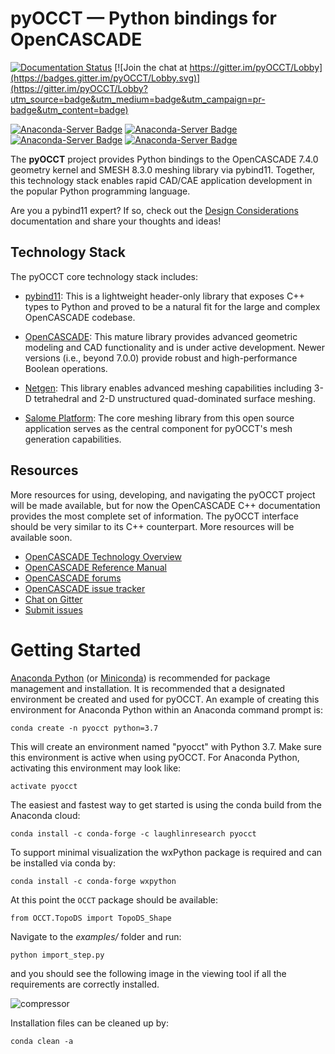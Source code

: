 # pyOCCT — Python bindings for OpenCASCADE

[![Documentation Status](https://readthedocs.org/projects/pyocct/badge/?version=latest)](http://pyocct.readthedocs.io/en/latest/?badge=latest)
[![Join the chat at https://gitter.im/pyOCCT/Lobby](https://badges.gitter.im/pyOCCT/Lobby.svg)](https://gitter.im/pyOCCT/Lobby?utm_source=badge&utm_medium=badge&utm_campaign=pr-badge&utm_content=badge)

[![Anaconda-Server Badge](https://anaconda.org/trelau/pyocct/badges/installer/conda.svg)](https://conda.anaconda.org/trelau/pyocct)
[![Anaconda-Server Badge](https://anaconda.org/trelau/pyocct/badges/platforms.svg)](https://anaconda.org/trelau/pyocct)
[![Anaconda-Server Badge](https://anaconda.org/trelau/pyocct/badges/downloads.svg)](https://anaconda.org/trelau/pyocct)
[![Anaconda-Server Badge](https://anaconda.org/trelau/pyocct/badges/latest_release_date.svg)](https://anaconda.org/trelau/pyocct)

The **pyOCCT** project provides Python bindings to the OpenCASCADE 7.4.0
geometry kernel and SMESH 8.3.0 meshing library via pybind11. Together, this
technology stack enables rapid CAD/CAE application development in the popular
Python programming language.

Are you a pybind11 expert? If so, check out the
[Design Considerations](http://pyocct.readthedocs.io/en/latest/dev.html#design-considerations)
documentation and share your thoughts and ideas!

## Technology Stack
The pyOCCT core technology stack includes:

* [pybind11](https://github.com/pybind/pybind11): This is a lightweight
  header-only library that exposes C++ types to Python and proved to be a
  natural fit for the large and complex OpenCASCADE codebase.

* [OpenCASCADE](https://www.opencascade.com): This mature library provides
  advanced geometric modeling and CAD functionality and is under active
  development. Newer versions (i.e., beyond 7.0.0) provide robust and
  high-performance Boolean operations.

* [Netgen](https://sourceforge.net/projects/netgen-mesher): This library
  enables advanced meshing capabilities including 3-D tetrahedral and 2-D
  unstructured quad-dominated surface meshing.

* [Salome Platform](http://www.salome-platform.org): The core meshing library
  from this open source application serves as the central component for
  pyOCCT's mesh generation capabilities.

## Resources
More resources for using, developing, and navigating the pyOCCT project will be
made available, but for now the OpenCASCADE C++ documentation provides the most
complete set of information. The pyOCCT interface should be very similar to its
C++ counterpart. More resources will be available soon.

* [OpenCASCADE Technology Overview](https://www.opencascade.com/doc/occt-7.4.0/overview/html/index.html)
* [OpenCASCADE Reference Manual](https://www.opencascade.com/doc/occt-7.4.0/refman/html/index.html)
* [OpenCASCADE forums](https://www.opencascade.com/forums)
* [OpenCASCADE issue tracker](https://tracker.dev.opencascade.org/)
* [Chat on Gitter](https://gitter.im/pyOCCT/Lobby)
* [Submit issues](https://github.com/LaughlinResearch/pyOCCT/issues)

# Getting Started
[Anaconda Python](https://www.anaconda.com/) (or [Miniconda](https://conda.io/miniconda.html))
is recommended for package management and installation. It is recommended that
a designated environment be created and used for pyOCCT. An example of
creating this environment for Anaconda Python within an Anaconda command prompt
is:

    conda create -n pyocct python=3.7

This will create an environment named "pyocct" with Python 3.7. Make sure this
environment is active when using pyOCCT. For Anaconda Python, activating this
environment may look like:

    activate pyocct

The easiest and fastest way to get started is using the conda build from the
Anaconda cloud:

    conda install -c conda-forge -c laughlinresearch pyocct

To support minimal visualization the wxPython package is required and can be
installed via conda by:

    conda install -c conda-forge wxpython

At this point the ``OCCT`` package should be available:

    from OCCT.TopoDS import TopoDS_Shape

Navigate to the *examples/* folder and run:

    python import_step.py

and you should see the following image in the viewing tool if all the
requirements are correctly installed.

![compressor](./docs/source/resources/compressor.jpg)

Installation files can be cleaned up by:

    conda clean -a

